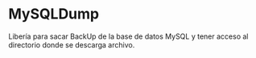 # MySQLDump
Libería para sacar BackUp de la base de datos MySQL y tener acceso al directorio donde se descarga archivo.
